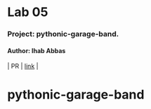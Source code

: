 
# Lab 05
### Project: pythonic-garage-band.
#### Author: Ihab Abbas


| PR     | 	[link](https://github.com/ihababbas/pythonic-garage-band./pull/2) |
# pythonic-garage-band
